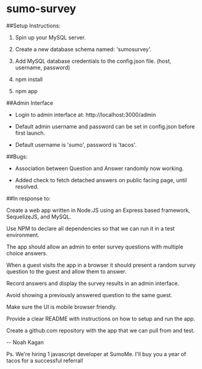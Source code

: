 # sumo-survey


##Setup Instructions:

1. Spin up your MySQL server.

2. Create a new database schema named: 'sumosurvey'.

3. Add MySQL database credentials to the config.json file. (host, username, password)

4. npm install

5. npm app



##Admin Interface

- Login to admin interface at: http://localhost:3000/admin

- Default admin username and password can be set in config.json before first launch.

- Default username is 'sumo', password is 'tacos'.


##Bugs:

- Association between Question and Answer randomly now working.

- Added check to fetch detached answers on public facing page, until resolved.


##In response to:

Create a web app written in Node.JS using an Express based framework, SequelizeJS, and MySQL.

Use NPM to declare all dependencies so that we can run it in a test environment.

The app should allow an admin to enter survey questions with multiple choice answers.

When a guest visits the app in a browser it should present a random survey question to the guest and allow them to answer.

Record answers and display the survey results in an admin interface.

Avoid showing a previously answered question to the same guest.

Make sure the UI is mobile browser friendly.

Provide a clear README with instructions on how to setup and run the app.

Create a github.com repository with the app that we can pull from and test.


-- 
Noah Kagan

Ps. We're hiring 1 javascript developer at SumoMe. I'll buy you a year of tacos for a successful referral!